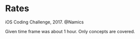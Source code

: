 # Rates

iOS Coding Challenge, 2017. @Namics

Given time frame was about 1 hour. Only concepts are covered.
